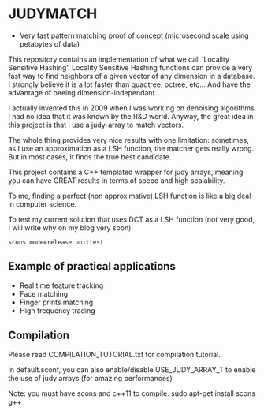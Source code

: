# JUDYMATCH

* Very fast pattern matching proof of concept (microsecond scale using petabytes of data)

This repository contains an implementation of what we call 'Locality Sensitive Hashing'.
Locality Sensitive Hashing functions can provide a very fast way to find neighbors of a given vector of any dimension in a database. I strongly believe it is a lot faster than quadtree, octree, etc... And have the advantage of beeing dimension-independant.

I actually invented this in 2009 when I was working on denoising algorithms. I had no idea that it was known by the R&D world.
Anyway, the great idea in this project is that I use a judy-array to match vectors.

The whole thing provides very nice results with one limitation: sometimes, as I use an approximation as a LSH function, the matcher gets really wrong. But in most cases, it finds the true best candidate.

This project contains a C++ templated wrapper for judy arrays, meaning you can have GREAT results in terms of speed and high scalability.

To me, finding a perfect (non approximative) LSH function is like a big deal in computer science.

To test my current solution that uses DCT as a LSH function (not very good, I will write why on my blog very soon):

```
scons mode=release unittest
```

## Example of practical applications

* Real time feature tracking
* Face matching
* Finger prints matching
* High frequency trading

## Compilation

Please read COMPILATION_TUTORIAL.txt for compilation tutorial.

In default.sconf, you can also enable/disable USE_JUDY_ARRAY_T to enable the use of judy arrays (for amazing performances)

Note: you must have scons and c++11 to compile.
sudo apt-get install scons g++

